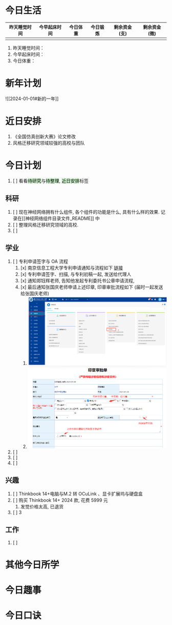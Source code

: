 # 今日生活

| 昨天睡觉时间 | 今早起床时间 | 今日体重 | 今日锻炼 | 剩余资金(支) | 剩余资金(微) |
| ------ | ------ | ---- | ---- | ------- | ------- |
|        |        |      |      |         |         |

1. 昨天睡觉时间：
2. 今早起床时间：
3. 今日体重：

# 新年计划

![[2024-01-01#新的一年]]

# 近日安排

1. 《全国仿真创新大赛》论文修改
2. 风格迁移研究领域较强的高校与团队

# 今日计划

1. [ ] 看看<mark style="background: #BBFABBA6;">待研究</mark>与<mark style="background: #BBFABBA6;">待整理</mark>,  <mark style="background: #BBFABBA6;">近日安排</mark>标签

## 科研

1. [ ] 现在神经网络拥有什么组件, 各个组件的功能是什么, 具有什么样的效果. 记录在[[神经网络组件目录文件_README]] 中
2. [ ] 整理风格迁移研究领域的高校.
3. [ ] 

## 学业

1. [ ] 专利申请签字与 OA 流程
	1. [x] 南京信息工程大学专利申请通知与流程如下 [链接](https://kjcy.nuist.edu.cn/info/1025/3815.htm)
	2. [x] 专利申请签字、扫描, 与专利初稿一起, 发送给代理人
	3. [x] 通知郑钰辉老师, 告知他发起专利委托书公章申请流程, 
	4. [x] 最后通知张国庆老师申请上述印章, 印章审批流程如下 (届时一起发送给张国庆老师)
		1. ![](https://raw.githubusercontent.com/Nekasu/Blog_pics/main/20240908145146.png)
		2. ![](https://raw.githubusercontent.com/Nekasu/Blog_pics/main/20240908145203.png)
3. [ ] 
4. [ ] 
5. [ ] 

## 兴趣

1. [ ] Thinkbook 14+电脑与M.2 转 OCuLink 、显卡扩展坞与硬盘盒
2. [ ] 购买 Thinkbook 14+ 2024 款, 花费 5999 元
	1. 发觉价格太高, 已退货
3. [ ] 3 

## 工作

1. [ ] 

# 其他今日所学



# 今日趣事



# 今日口诀


